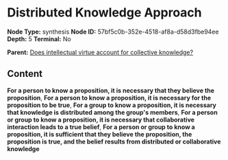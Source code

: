 # Distributed Knowledge Approach

**Node Type:** synthesis
**Node ID:** 57bf5c0b-352e-4518-af8a-d58d3fbe94ee
**Depth:** 5
**Terminal:** No

**Parent:** [Does intellectual virtue account for collective knowledge?](does-intellectual-virtue-account-for-collective-knowledge-antithesis-16678748-fac7-444d-8b97-7684c275a546.md)

## Content

**For a person to know a proposition, it is necessary that they believe the proposition**, **For a person to know a proposition, it is necessary for the proposition to be true**, **For a group to know a proposition, it is necessary that knowledge is distributed among the group's members**, **For a person or group to know a proposition, it is necessary that collaborative interaction leads to a true belief**, **For a person or group to know a proposition, it is sufficient that they believe the proposition, the proposition is true, and the belief results from distributed or collaborative knowledge**

